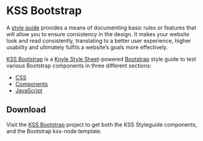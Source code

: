 # KSS Bootstrap

A [style guide](https://en.wikipedia.org/wiki/Style_guide) provides a means of documenting basic rules or features that will allow you to ensure consistency in the design. It makes your website look and read consistently, translating to a better user experience, higher usability and ultimately fulfils a website’s goals more effectively.

[KSS Bootstrap](https://github.com/robloach/kss-bootstrap) is a [Knyle Style Sheet](http://warpspire.com/kss/)-powered [Bootstrap](http://getbootstrap.com) style guide to test various Bootstrap components in three different sections:

* [CSS](section-1.html)
* [Components](section-2.html)
* [JavaScript](section-3.html)

## Download

Visit the [KSS Bootstrap](https://github.com/RobLoach/kss-bootstrap) project to get both the KSS Styleguide components, and the Bootstrap kss-node template.